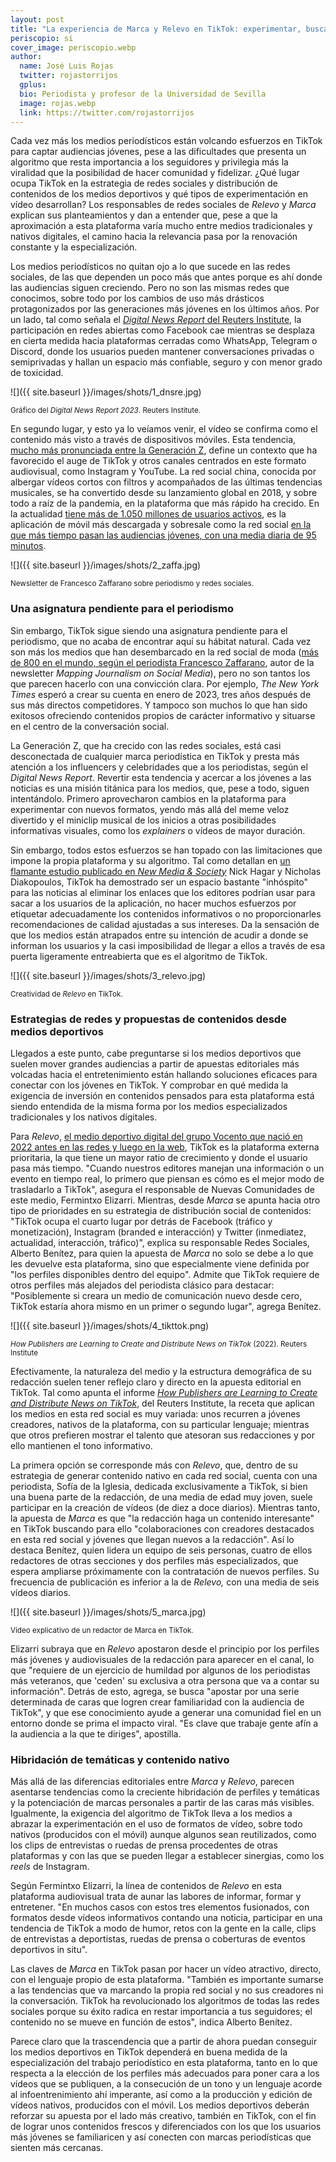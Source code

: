```yaml
---
layout: post
title: "La experiencia de Marca y Relevo en TikTok: experimentar, buscar nichos y conectar con los jóvenes mediante vídeos de infoentretenimiento"
periscopio: si
cover_image: periscopio.webp
author:
  name: José Luis Rojas
  twitter: rojastorrijos
  gplus:  
  bio: Periodista y profesor de la Universidad de Sevilla
  image: rojas.webp
  link: https://twitter.com/rojastorrijos
---
```

Cada vez más los medios periodísticos están volcando esfuerzos en TikTok
para captar audiencias jóvenes, pese a las dificultades que presenta un
algoritmo que resta importancia a los seguidores y privilegia más la
viralidad que la posibilidad de hacer comunidad y fidelizar. ¿Qué lugar
ocupa TikTok en la estrategia de redes sociales y distribución de
contenidos de los medios deportivos y qué tipos de experimentación en
vídeo desarrollan? Los responsables de redes sociales de *Relevo* y
*Marca* explican sus planteamientos y dan a entender que, pese a que la
aproximación a esta plataforma varía mucho entre medios tradicionales y
nativos digitales, el camino hacia la relevancia pasa por la renovación
constante y la especialización.

Los medios periodísticos no quitan ojo a lo que sucede en las redes
sociales, de las que dependen un poco más que antes porque es ahí donde
las audiencias siguen creciendo. Pero no son las mismas redes que
conocimos, sobre todo por los cambios de uso más drásticos
protagonizados por las generaciones más jóvenes en los últimos años. Por
un lado, tal como señala el [*Digital News Report* del Reuters
Institute](https://reutersinstitute.politics.ox.ac.uk/es/digital-news-report/2023),
la participación en redes abiertas como Facebook cae mientras se
desplaza en cierta medida hacia plataformas cerradas como WhatsApp,
Telegram o Discord, donde los usuarios pueden mantener conversaciones
privadas o semiprivadas y hallan un espacio más confiable, seguro y con
menor grado de toxicidad.

![]({{ site.baseurl }}/images/shots/1_dnsre.jpg)

<sup>Gráfico del *Digital News Report 2023*. Reuters Institute.

En segundo lugar, y esto ya lo veíamos venir, el vídeo se confirma como
el contenido más visto a través de dispositivos móviles. Esta tendencia,
[mucho más pronunciada entre la Generación
Z](https://pressgazette.co.uk/media-audience-and-business-data/media_metrics/news-trends-2023/),
define un contexto que ha favorecido el auge de TikTok y otros canales
centrados en este formato audiovisual, como Instagram y YouTube. La red
social china, conocida por albergar vídeos cortos con filtros y
acompañados de las últimas tendencias musicales, se ha convertido desde
su lanzamiento global en 2018, y sobre todo a raíz de la pandemia, en la
plataforma que más rápido ha crecido. En la actualidad [tiene más de
1.050 millones de usuarios
activos](https://es.statista.com/estadisticas/600712/ranking-mundial-de-redes-sociales-por-numero-de-usuarios/),
es la aplicación de móvil más descargada y sobresale como la red social
[en la que más tiempo pasan las audiencias jóvenes, con una media diaria
de 95
minutos](https://pressgazette.co.uk/social_media/tiktok-publishers-can-learn-addictive-algorithm-reduce-churn/).

![]({{ site.baseurl }}/images/shots/2_zaffa.jpg)

<sup>Newsletter de Francesco Zaffarano sobre periodismo y redes sociales.

### **Una asignatura pendiente para el periodismo**

Sin embargo, TikTok sigue siendo una asignatura pendiente para el
periodismo, que no acaba de encontrar aquí su hábitat natural. Cada vez
son más los medios que han desembarcado en la red social de moda ([más
de 800 en el mundo, según el periodista Francesco
Zaffarano](https://docs.google.com/spreadsheets/d/1n2a8dSLE6ZG5Eql_Bt9ayPi14WkZ3-IsviEmlI1f11Q/edit#gid=0),
autor de la newsletter *Mapping Journalism on Social Media*), pero no
son tantos los que parecen hacerlo con una convicción clara. Por
ejemplo, *The New York Times* esperó a crear su cuenta en enero de 2023,
tres años después de sus más directos competidores. Y tampoco son muchos
lo que han sido exitosos ofreciendo contenidos propios de carácter
informativo y situarse en el centro de la conversación social.

La Generación Z, que ha crecido con las redes sociales, está casi
desconectada de cualquier marca periodística en TikTok y presta más
atención a los influencers y celebridades que a los periodistas, según
el *Digital News Report*. Revertir esta tendencia y acercar a los
jóvenes a las noticias es una misión titánica para los medios, que, pese
a todo, siguen intentándolo. Primero aprovecharon cambios en la
plataforma para experimentar con nuevos formatos, yendo más allá del
meme veloz divertido y el miniclip musical de los inicios a otras
posibilidades informativas visuales, como los *explainers* o vídeos de
mayor duración.

Sin embargo, todos estos esfuerzos se han topado con las limitaciones
que impone la propia plataforma y su algoritmo. Tal como detallan en [un
flamante estudio publicado en *New Media &
Society*](https://journals.sagepub.com/doi/full/10.1177/14614448231192964)
Nick Hagar y Nicholas Diakopoulos, TikTok ha demostrado ser un espacio
bastante "inhóspito" para las noticias al eliminar los enlaces que los
editores podrían usar para sacar a los usuarios de la aplicación, no
hacer muchos esfuerzos por etiquetar adecuadamente los contenidos
informativos o no proporcionarles recomendaciones de calidad ajustadas a
sus intereses. Da la sensación de que los medios están atrapados entre
su intención de acudir a donde se informan los usuarios y la casi
imposibilidad de llegar a ellos a través de esa puerta ligeramente
entreabierta que es el algoritmo de TikTok.

![]({{ site.baseurl }}/images/shots/3_relevo.jpg)

<sup>Creatividad de *Relevo* en TikTok.

### Estrategias de redes y propuestas de contenidos desde medios deportivos

Llegados a este punto, cabe preguntarse si los medios deportivos que
suelen mover grandes audiencias a partir de apuestas editoriales más
volcadas hacia el entretenimiento están hallando soluciones eficaces
para conectar con los jóvenes en TikTok. Y comprobar en qué medida la
exigencia de inversión en contenidos pensados para esta plataforma está
siendo entendida de la misma forma por los medios especializados
tradicionales y los nativos digitales.

Para *Relevo*, [el medio deportivo digital del grupo Vocento que nació
en 2022 antes en las redes y luego en la
web](https://mip.umh.es/blog/2022/10/10/claves-de-relevo-la-apuesta-de-vocento-que-aspira-a-captar-al-publico-desencantado-con-el-periodismo-deportivo/),
TikTok es la plataforma externa prioritaria, la que tiene un mayor ratio
de crecimiento y donde el usuario pasa más tiempo. "Cuando nuestros
editores manejan una información o un evento en tiempo real, lo primero
que piensan es cómo es el mejor modo de trasladarlo a TikTok", asegura
el responsable de Nuevas Comunidades de este medio, Fermintxo Elizarri.
Mientras, desde *Marca* se apunta hacia otro tipo de prioridades en su
estrategia de distribución social de contenidos: "TikTok ocupa el cuarto
lugar por detrás de Facebook (tráfico y monetización), Instagram
(branded e interacción) y Twitter (inmediatez, actualidad, interacción,
tráfico)", explica su responsable Redes Sociales, Alberto Benítez, para
quien la apuesta de *Marca* no solo se debe a lo que les devuelve esta
plataforma, sino que especialmente viene definida por "los perfiles
disponibles dentro del equipo". Admite que TikTok requiere de otros
perfiles más alejados del periodista clásico para destacar:
"Posiblemente si creara un medio de comunicación nuevo desde cero,
TikTok estaría ahora mismo en un primer o segundo lugar", agrega
Benítez. 

![]({{ site.baseurl }}/images/shots/4_tikttok.png)

<sup>*How Publishers are Learning to Create and Distribute News on TikTok*
(2022). Reuters Institute

Efectivamente, la naturaleza del medio y la estructura demográfica de su
redacción suelen tener reflejo claro y directo en la apuesta editorial
en TikTok. Tal como apunta el informe [*How Publishers are Learning to
Create and Distribute News on
TikTok*](https://reutersinstitute.politics.ox.ac.uk/asi-estan-aprendiendo-los-medios-crear-y-distribuir-noticias-en-tiktok),
del Reuters Institute, la receta que aplican los medios en esta red
social es muy variada: unos recurren a jóvenes creadores, nativos de la
plataforma, con su particular lenguaje; mientras que otros prefieren
mostrar el talento que atesoran sus redacciones y por ello mantienen el
tono informativo.

La primera opción se corresponde más con *Relevo*, que, dentro de su
estrategia de generar contenido nativo en cada red social, cuenta con
una periodista, Sofía de la Iglesia, dedicada exclusivamente a TikTok,
si bien una buena parte de la redacción, de una media de edad muy joven,
suele participar en la creación de vídeos (de diez a doce diarios).
Mientras tanto, la apuesta de *Marca* es que "la redacción haga un
contenido interesante" en TikTok buscando para ello "colaboraciones con
creadores destacados en esta red social y jóvenes que llegan nuevos a la
redacción". Así lo destaca Benítez, quien lidera un equipo de seis
personas, cuatro de ellos redactores de otras secciones y dos perfiles
más especializados, que espera ampliarse próximamente con la
contratación de nuevos perfiles. Su frecuencia de publicación es
inferior a la de *Relevo,* con una media de seis vídeos diarios.

![]({{ site.baseurl }}/images/shots/5_marca.jpg)

<sup>Vídeo explicativo de un redactor de Marca en TikTok.

Elizarri subraya que en *Relevo* apostaron desde el principio por los
perfiles más jóvenes y audiovisuales de la redacción para aparecer en el
canal, lo que "requiere de un ejercicio de humildad por algunos de los
periodistas más veteranos, que 'ceden' su exclusiva a otra persona que
va a contar su información". Detrás de esto, agrega, se busca "apostar
por una serie determinada de caras que logren crear familiaridad con la
audiencia de TikTok", y que ese conocimiento ayude a generar una
comunidad fiel en un entorno donde se prima el impacto viral. "Es clave
que trabaje gente afín a la audiencia a la que te diriges", apostilla.

### **Hibridación de temáticas y contenido nativo**

Más allá de las diferencias editoriales entre *Marca* y *Relevo*,
parecen asentarse tendencias como la creciente hibridación de perfiles y
temáticas y la potenciación de marcas personales a partir de las caras
más visibles. Igualmente, la exigencia del algoritmo de TikTok lleva a
los medios a abrazar la experimentación en el uso de formatos de vídeo,
sobre todo nativos (producidos con el móvil) aunque algunos sean
reutilizados, como los clips de entrevistas o ruedas de prensa
procedentes de otras plataformas y con las que se pueden llegar a
establecer sinergias, como los *reels* de Instagram.

Según Fermintxo Elizarri, la línea de contenidos de *Relevo* en esta
plataforma audiovisual trata de aunar las labores de informar, formar y
entretener. "En muchos casos con estos tres elementos fusionados, con
formatos desde vídeos informativos contando una noticia, participar en
una tendencia de TikTok a modo de humor, retos con la gente en la calle,
clips de entrevistas a deportistas, ruedas de prensa o coberturas de
eventos deportivos in situ".

Las claves de *Marca* en TikTok pasan por hacer un vídeo atractivo,
directo, con el lenguaje propio de esta plataforma. "También es
importante sumarse a las tendencias que va marcando la propia red social
y no sus creadores ni la conversación. TikTok ha revolucionado los
algoritmos de todas las redes sociales porque su éxito radica en restar
importancia a tus seguidores; el contenido no se mueve en función de
estos", indica Alberto Benítez.

Parece claro que la trascendencia que a partir de ahora puedan conseguir
los medios deportivos en TikTok dependerá en buena medida de la
especialización del trabajo periodístico en esta plataforma, tanto en lo
que respecta a la elección de los perfiles más adecuados para poner cara
a los vídeos que se publiquen, a la consecución de un tono y un lenguaje
acorde al infoentrenimiento ahí imperante, así como a la producción y
edición de vídeos nativos, producidos con el móvil. Los medios
deportivos deberán reforzar su apuesta por el lado más creativo, también
en TikTok, con el fin de lograr unos contenidos frescos y diferenciados
con los que los usuarios más jóvenes se familiaricen y así conecten con
marcas periodísticas que sienten más cercanas.
